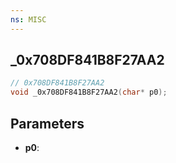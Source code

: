 ```yaml
---
ns: MISC
---
```

## _0x708DF841B8F27AA2

```c
// 0x708DF841B8F27AA2
void _0x708DF841B8F27AA2(char* p0);
```

## Parameters
* **p0**:

